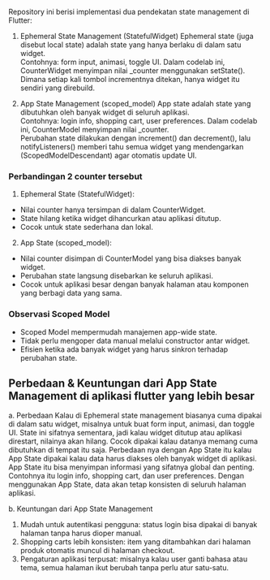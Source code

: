Repository ini berisi implementasi dua pendekatan state management di Flutter:
1. Ephemeral State Management (StatefulWidget)
Ephemeral state (juga disebut local state) adalah state yang hanya berlaku di dalam satu widget.  
Contohnya: form input, animasi, toggle UI.
Dalam codelab ini, CounterWidget menyimpan nilai _counter menggunakan setState().  
Dimana setiap kali tombol incrementnya ditekan, hanya widget itu sendiri yang direbuild.

2. App State Management (scoped_model)
App state adalah state yang dibutuhkan oleh banyak widget di seluruh aplikasi.  
Contohnya: login info, shopping cart, user preferences.
Dalam codelab ini, CounterModel menyimpan nilai _counter.  
Perubahan state dilakukan dengan increment() dan decrement(), lalu notifyListeners() memberi tahu semua widget yang mendengarkan (ScopedModelDescendant) agar otomatis update UI.

### Perbandingan 2 counter tersebut
1. Ephemeral State (StatefulWidget): 
  - Nilai counter hanya tersimpan di dalam CounterWidget.  
  - State hilang ketika widget dihancurkan atau aplikasi ditutup.  
  - Cocok untuk state sederhana dan lokal.

2. App State (scoped_model):
  - Nilai counter disimpan di CounterModel yang bisa diakses banyak widget.  
  - Perubahan state langsung disebarkan ke seluruh aplikasi.  
  - Cocok untuk aplikasi besar dengan banyak halaman atau komponen yang berbagi data yang sama.

### Observasi Scoped Model
- Scoped Model mempermudah manajemen app-wide state.  
- Tidak perlu mengoper data manual melalui constructor antar widget.  
- Efisien ketika ada banyak widget yang harus sinkron terhadap perubahan state.

## Perbedaan & Keuntungan dari App State Management di aplikasi flutter yang lebih besar
a. Perbedaan
Kalau di Ephemeral state management biasanya cuma dipakai di dalam satu widget, misalnya untuk buat form input, animasi, dan toggle UI. State ini sifatnya sementara, jadi kalau widget ditutup atau aplikasi direstart, nilainya akan hilang. Cocok dipakai kalau datanya memang cuma dibutuhkan di tempat itu saja. Perbedaan nya dengan App State itu kalau App State dipakai kalau data harus diakses oleh banyak widget di aplikasi. App State itu bisa menyimpan informasi yang sifatnya global dan penting. Contohnya itu login info, shopping cart, dan user preferences. Dengan menggunakan App State, data akan tetap konsisten di seluruh halaman aplikasi.

b. Keuntungan dari App State Management
1. Mudah untuk autentikasi pengguna: status login bisa dipakai di banyak halaman tanpa harus dioper manual.
2. Shopping carts lebih konsisten: item yang ditambahkan dari halaman produk otomatis muncul di halaman checkout.
3. Pengaturan aplikasi terpusat: misalnya kalau user ganti bahasa atau tema, semua halaman ikut berubah tanpa perlu atur satu-satu.
